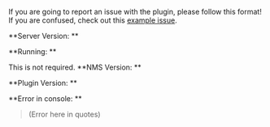 If you are going to report an issue with the plugin, please follow this format!
If you are confused, check out this [example issue](https://github.com/boomboompower/SimpleChatAlert/issues/2).

**Server Version: **

**Running: **

This is not required.
**NMS Version: **

**Plugin Version: **

**Error in console: **

> (Error here in quotes)
